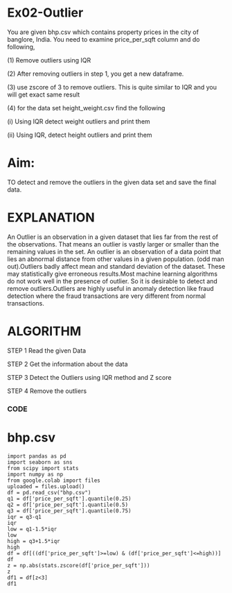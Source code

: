 # Ex02-Outlier
You are given bhp.csv which contains property prices in the city of banglore, India. You need to examine price_per_sqft column and do following,

(1) Remove outliers using IQR

(2) After removing outliers in step 1, you get a new dataframe.

(3) use zscore of 3 to remove outliers. This is quite similar to IQR and you will get exact same result

(4) for the data set height_weight.csv find the following

(i) Using IQR detect weight outliers and print them

(ii) Using IQR, detect height outliers and print them

# Aim:
TO detect and remove the outliers in the given data set and save the final data.

# EXPLANATION
An Outlier is an observation in a given dataset that lies far from the rest of the observations. That means an outlier is vastly larger or smaller than the remaining values in the set. An outlier is an observation of a data point that lies an abnormal distance from other values in a given population. (odd man out).Outliers badly affect mean and standard deviation of the dataset. These may statistically give erroneous results.Most machine learning algorithms do not work well in the presence of outlier. So it is desirable to detect and remove outliers.Outliers are highly useful in anomaly detection like fraud detection where the fraud transactions are very different from normal transactions.

# ALGORITHM
STEP 1 Read the given Data

STEP 2 Get the information about the data

STEP 3 Detect the Outliers using IQR method and Z score

STEP 4 Remove the outliers

### CODE 
# bhp.csv
```
import pandas as pd
import seaborn as sns
from scipy import stats
import numpy as np
from google.colab import files
uploaded = files.upload()
df = pd.read_csv("bhp.csv")
q1 = df['price_per_sqft'].quantile(0.25)
q2 = df['price_per_sqft'].quantile(0.5)
q3 = df['price_per_sqft'].quantile(0.75)
iqr = q3-q1
iqr
low = q1-1.5*iqr
low
high = q3+1.5*iqr
high
df = df[((df['price_per_sqft']>=low) & (df['price_per_sqft']<=high))]
df
z = np.abs(stats.zscore(df['price_per_sqft']))
z
df1 = df[z<3]
df1
